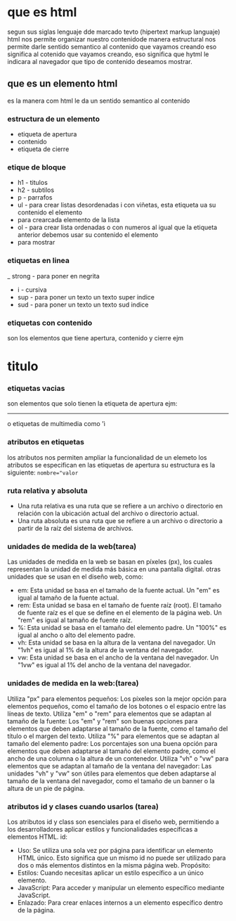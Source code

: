 # que es html
segun sus siglas lenguaje dde marcado tevto (hipertext markup languaje) html nos permite organizar nuestro contenidode manera estructural
nos permite darle sentido semantico al contenido que vayamos creando eso significa al cotenido que vayamos creando, eso significa que hytml le indicara al navegador que tipo de contenido deseamos mostrar.
## que es un elemento html
es la manera com html le da un sentido semantico al contenido 
### estructura de un elemento
- etiqueta de apertura
- contenido
- etiqueta de cierre
### etique de bloque
- h1 - titulos
- h2 - subtilos
- p - parrafos
- ul - para crear listas desordenadas i con viñetas, esta etiqueta ua su contenido el elemento <li> para crearcada elemento de la lista
- ol - para crear lista ordenadas o con numeros al igual que la etiqueta anterior debemos usar su contenido el elemento <li> para mostrar
### etiquetas en linea
_ strong - para poner en negrita
- i - cursiva 
- sup - para poner un texto un texto super indice 
- sud - para poner un texto un texto sud indice 
### etiquetas con contenido
son los elementos que tiene apertura, contenido y cierre ejm <h1>titulo</h1>
### etiquetas vacias
son elementos que solo tienen la etiqueta de apertura ejm: <hr> o etiquetas de multimedia como '<img>ì
### atributos en etiquetas 
los atributos nos permiten ampliar la funcionalidad de un elemeto los atributos se especifican en las etiquetas de apertura su estructura es la siguiente: `nombre="valor`
### ruta relativa y absoluta
- Una ruta relativa es una ruta que se refiere a un archivo o directorio en relación con la ubicación actual del archivo o directorio actual.
- Una ruta absoluta es una ruta que se refiere a un archivo o directorio a partir de la raíz del sistema de archivos.
### unidades de medida de la web(tarea)
Las unidades de medida en la web se basan en píxeles (px), los cuales representan la unidad de medida más básica en una pantalla digital.
otras unidades que se usan en el diseño web, como:
- em: Esta unidad se basa en el tamaño de la fuente actual. Un "em" es igual al tamaño de la fuente actual. 
- rem: Esta unidad se basa en el tamaño de fuente raíz (root). El tamaño de fuente raíz es el que se define en el elemento <html> de la página web. Un "rem" es igual al tamaño de fuente raíz.
- %: Esta unidad se basa en el tamaño del elemento padre. Un "100%" es igual al ancho o alto del elemento padre.
- vh: Esta unidad se basa en la altura de la ventana del navegador. Un "1vh" es igual al 1% de la altura de la ventana del navegador.
- vw: Esta unidad se basa en el ancho de la ventana del navegador. Un "1vw" es igual al 1% del ancho de la ventana del navegador.
### unidades de medida en la web:(tarea)
Utiliza "px" para elementos pequeños: Los píxeles son la mejor opción para elementos pequeños, como el tamaño de los botones o el espacio entre las líneas de texto.
Utiliza "em" o "rem" para elementos que se adaptan al tamaño de la fuente: Los "em" y "rem" son buenas opciones para elementos que deben adaptarse al tamaño de la fuente, como el tamaño del título o el margen del texto.
Utiliza "%" para elementos que se adaptan al tamaño del elemento padre: Los porcentajes son una buena opción para elementos que deben adaptarse al tamaño del elemento padre, como el ancho de una columna o la altura de un contenedor.
Utiliza "vh" o "vw" para elementos que se adaptan al tamaño de la ventana del navegador: Las unidades "vh" y "vw" son útiles para elementos que deben adaptarse al tamaño de la ventana del navegador, como el tamaño de un banner o la altura de un pie de página.
### atributos id y clases cuando usarlos (tarea)
Los atributos id y class son esenciales para el diseño web, permitiendo a los desarrolladores aplicar estilos y funcionalidades específicas a elementos HTML. 
id:
- Uso: Se utiliza una sola vez por página para identificar un elemento HTML único. Esto significa que un mismo id no puede ser utilizado para dos o más elementos distintos en la misma página web.
Propósito:
- Estilos: Cuando necesitas aplicar un estilo específico a un único elemento.
- JavaScript: Para acceder y manipular un elemento específico mediante JavaScript.
- Enlazado: Para crear enlaces internos a un elemento específico dentro de la página.
